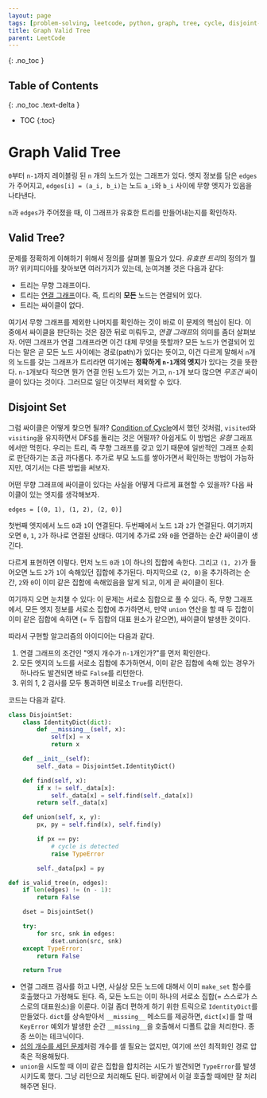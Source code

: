 ```yaml
---
layout: page
tags: [problem-solving, leetcode, python, graph, tree, cycle, disjoint-set]
title: Graph Valid Tree
parent: LeetCode
---
```


{: .no_toc }
## Table of Contents
{: .no_toc .text-delta }
- TOC
{:toc}

# Graph Valid Tree
 `0`부터 `n-1`까지 레이블링 된 `n` 개의 노드가 있는 그래프가
 있다. 엣지 정보를 담은 `edges` 가 주어지고, `edges[i] = (a_i, b_i)`는
 노드 `a_i`와 `b_i` 사이에 무향 엣지가 있음을 나타낸다.

 `n`과 `edges`가 주어졌을 때, 이 그래프가 유효한 트리를 만들어내는지를
 확인하자.


## Valid Tree?
 문제를 정확하게 이해하기 위해서 정의를 살펴볼 필요가 있다. *유효한
 트리*의 정의가 뭘까? 위키피디아를 찾아보면 여러가지가 있는데,
 눈여겨볼 것은 다음과 같다:
 - 트리는 무향 그래프이다.
 - 트리는 [연결
   그래프](https://en.wikipedia.org/wiki/Connectivity_(graph_theory)#Connected_vertices_and_graphs)이다. 즉,
   트리의 **모든** 노드는 연결되어 있다.
 - 트리는 싸이클이 없다.

 여기서 무향 그래프를 제외한 나머지를 확인하는 것이 바로 이 문제의
 핵심이 된다. 이 중에서 싸이클을 판단하는 것은 잠깐 뒤로 미뤄두고,
 *연결 그래프*의 의미를 좀더 살펴보자. 어떤 그래프가 연결 그래프라면
 이건 대체 무엇을 뜻할까? 모든 노드가 연결되어 있다는 말은 곧 모든
 노드 사이에는 경로(path)가 있다는 뜻이고, 이건 다르게 말해서 `n`개의
 노드를 갖는 그래프가 트리라면 여기에는 **정확하게 `n-1`개의 엣지**가
 있다는 것을 뜻한다. `n-1`개보다 적으면 뭔가 연결 안된 노드가 있는
 거고, `n-1`개 보다 많으면 *무조건* 싸이클이 있다는 것이다. 그러므로
 일단 이것부터 제외할 수 있다.

## Disjoint Set
 그럼 싸이클은 어떻게 찾으면 될까? [Condition of
 Cycle](/algorithm/tips#condition-of-cycle)에서 했던 것처럼,
 `visited`와 `visiting`을 유지하면서 DFS를 돌리는 것은 어떨까?
 아쉽게도 이 방법은 *유향* 그래프에서만 먹힌다. 우리는 트리, 즉 무향
 그래프를 갖고 있기 때문에 일반적인 그래프 순회로 판단하기는 조금
 까다롭다. 추가로 부모 노드를 쌓아가면서 확인하는 방법이 가능하지만,
 여기서는 다른 방법을 써보자.

 어떤 무향 그래프에 싸이클이 있다는 사실을 어떻게 다르게 표현할 수
 있을까? 다음 싸이클이 있는 엣지를 생각해보자.

```
edges = [(0, 1), (1, 2), (2, 0)]
```

 첫번째 엣지에서 노드 `0`과 `1`이 연결된다. 두번째에서 노드 `1`과
 `2`가 연결된다. 여기까지오면 `0`, `1`, `2`가 하나로 연결된
 상태다. 여기에 추가로 `2`와 `0`을 연결하는 순간 싸이클이 생긴다.

 다르게 표현하면 이렇다. 먼저 노드 `0`과 `1`이 하나의 집합에
 속한다. 그리고 `(1, 2)`가 들어오면 노드 `2`가 `1`이 속해있던 집합에
 추가된다. 마지막으로 `(2, 0)`을 추가하려는 순간, `2`와 `0`이 이미
 같은 집합에 속해있음을 알게 되고, 이게 곧 싸이클이 된다.

 여기까지 오면 눈치챌 수 있다: 이 문제는 서로소 집합으로 풀 수
 있다. 즉, 무향 그래프에서, 모든 엣지 정보를 서로소 집합에 추가하면서,
 만약 `union` 연산을 할 때 두 집합이 이미 같은 집합에 속하면 (= 두
 집합의 대표 원소가 같으면), 싸이클이 발생한 것이다.

 따라서 구현할 알고리즘의 아이디어는 다음과 같다.
 1. 연결 그래프의 조건인 "엣지 개수가 `n-1`개인가?"를 먼저 확인한다.
 2. 모든 엣지의 노드를 서로소 집합에 추가하면서, 이미 같은 집합에 속해
    있는 경우가 하나라도 발견되면 바로 `False`를 리턴한다.
 3. 위의 1, 2 검사를 모두 통과하면 비로소 `True`를 리턴한다.

 코드는 다음과 같다.

```python
class DisjointSet:
    class IdentityDict(dict):
        def __missing__(self, x):
            self[x] = x
            return x

    def __init__(self):
        self._data = DisjointSet.IdentityDict()

    def find(self, x):
        if x != self._data[x]:
            self._data[x] = self.find(self._data[x])
        return self._data[x]

    def union(self, x, y):
        px, py = self.find(x), self.find(y)

        if px == py:
            # cycle is detected
            raise TypeError

        self._data[px] = py

def is_valid_tree(n, edges):
    if len(edges) != (n - 1):
        return False

    dset = DisjointSet()

    try:
        for src, snk in edges:
            dset.union(src, snk)
    except TypeError:
        return False

    return True
```
 - 연결 그래프 검사를 하고 나면, 사실상 모든 노드에 대해서 이미
   `make_set` 함수를 호출했다고 가정해도 된다. 즉, 모든 노드는 이미
   하나의 서로소 집합(= 스스로가 스스로의 대표원소)을 이룬다. 이걸
   좀더 편하게 하기 위한 트릭으로 `IdentityDict`를 만들었다. `dict`를
   상속받아서 `__missing__` 메소드를 제공하면, `dict[x]`를 할 때
   `KeyError` 예외가 발생한 순간 `__missing__`을 호출해서 디폴트 값을
   처리한다. 종종 쓰이는 테크닉이다.
 - [섬의 개수를 세던
   문제](/leetcode/number-of-islands#optimized-disjoint-set)처럼
   개수를 셀 필요는 없지만, 여기에 쓰인 최적화인 경로 압축은
   적용해뒀다.
 - `union`을 시도할 때 이미 같은 집합을 합치려는 시도가 발견되면
   `TypeError`를 발생시키도록 했다. 그냥 리턴으로 처리해도
   된다. 바깥에서 이걸 호출할 때에만 잘 처리해주면 된다.
